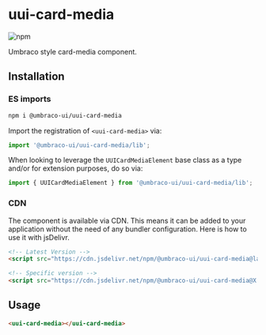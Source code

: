 # uui-card-media

![npm](https://img.shields.io/npm/v/@umbraco-ui/uui-card-media?logoColor=%231B264F)

Umbraco style card-media component.

## Installation

### ES imports

```zsh
npm i @umbraco-ui/uui-card-media
```

Import the registration of `<uui-card-media>` via:

```javascript
import '@umbraco-ui/uui-card-media/lib';
```

When looking to leverage the `UUICardMediaElement` base class as a type and/or for extension purposes, do so via:

```javascript
import { UUICardMediaElement } from '@umbraco-ui/uui-card-media/lib';
```

### CDN

The component is available via CDN. This means it can be added to your application without the need of any bundler configuration. Here is how to use it with jsDelivr.

```html
<!-- Latest Version -->
<script src="https://cdn.jsdelivr.net/npm/@umbraco-ui/uui-card-media@latest/dist/uui-card-media.min.js"></script>

<!-- Specific version -->
<script src="https://cdn.jsdelivr.net/npm/@umbraco-ui/uui-card-media@X.X.X/dist/uui-card-media.min.js"></script>
```

## Usage

```html
<uui-card-media></uui-card-media>
```
